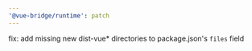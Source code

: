 ```yaml
---
'@vue-bridge/runtime': patch
---
```


fix: add missing new dist-vue\* directories to package.json's `files` field
